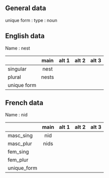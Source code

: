 ## General data

unique form :
type : noun

## English data

Name : nest

|             | main  | alt 1 | alt 2 | alt 3 |
| :---------- | :---: | :---: | :---: | ----- |
| singular    | nest  |       |       |       |
| plural      | nests |       |       |       |
| unique form |       |       |       |       |

## French data

Name : nid

|             | main | alt 1 | alt 2 | alt 3 |
| :---------- | :--: | :---: | :---: | :---: |
| masc_sing   | nid  |       |       |       |
| masc_plur   | nids |       |       |       |
| fem_sing    |      |       |       |       |
| fem_plur    |      |       |       |       |
| unique_form |      |       |       |       |


